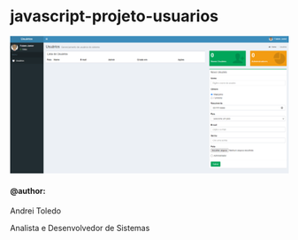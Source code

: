 # javascript-projeto-usuarios

 
![Projeto Gerenciamento de Usuário](https://github.com/andreitoledo/javascript-projeto-usuarios/blob/master/dist/img/TelaUsuariosJs.png)

#### @author:
Andrei Toledo

Analista e Desenvolvedor de Sistemas
